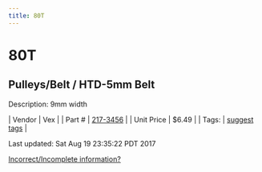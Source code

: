 ```yaml
---
title: 80T
---
```


# 80T
## Pulleys/Belt / HTD-5mm Belt
Description: 	9mm width 

| Vendor | Vex | 
| Part # | [217-3456](http://www.vexrobotics.com/vexpro/motion/belts-and-pulleys/htdbelts9.html) | 
| Unit Price | $6.49 | 
| Tags: | [suggest tags](https://docs.google.com/forms/d/e/1FAIpQLSeWyY8v3RgOty-MyWmh9U0iivNYN_molChYyS-0U-o-kOAv_g/viewform) | 

Last updated: Sat Aug 19 23:35:22 PDT 2017

 [Incorrect/Incomplete information?](https://docs.google.com/forms/d/e/1FAIpQLSeWyY8v3RgOty-MyWmh9U0iivNYN_molChYyS-0U-o-kOAv_g/viewform)